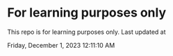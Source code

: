 # For learning purposes only
This repo is for learning purposes only.
Last updated at

Friday, December 1, 2023 12:11:10 AM

